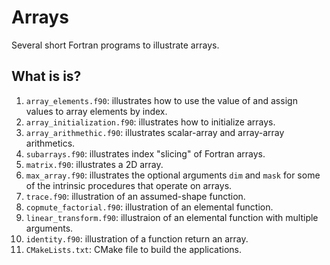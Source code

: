 # Arrays

Several short Fortran programs to illustrate arrays.

## What is is?

1. `array_elements.f90`: illustrates how to use the value of and assign
   values to array elements by index.
1. `array_initialization.f90`: illustrates how to initialize arrays.
1. `array_arithmethic.f90`: illustrates scalar-array and array-array arithmetics.
1. `subarrays.f90`: illustrates index "slicing" of Fortran arrays.
1. `matrix.f90`: illustrates a 2D array.
1. `max_array.f90`: illustrates the optional arguments `dim` and `mask` for
   some of the intrinsic procedures that operate on arrays.
1. `trace.f90`: illustration of an assumed-shape function.
1. `copmute_factorial.f90`: illustration of an elemental function.
1. `linear_transform.f90`: illustraion of an elemental function with multiple
   arguments.
1. `identity.f90`: illustration of a function return an array.
1. `CMakeLists.txt`: CMake file to build the applications.
